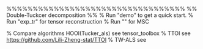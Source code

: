 %%%%%%%%%%%%%%%%%%%%%%%%%%%%%%%%%%
%% Double-Tuckcer decomposition %%
% Run "demo" to get a quick start. 
% Run "exp_tr" for tensor reconstruction
% Run "" for MSC

% Compare algorithms HOOI(Tucker_als) see tensor_toolbox 
% TTOI see https://github.com/Lili-Zheng-stat/TTOI
% TW-ALS see 
